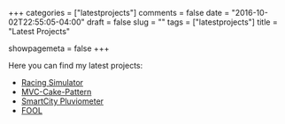 +++
categories = ["latestprojects"]
comments = false
date = "2016-10-02T22:55:05-04:00"
draft = false
slug = ""
tags = ["latestprojects"]
title = "Latest Projects"

showpagemeta = false
+++

Here you can find my latest projects:

- [Racing Simulator](https://davidedomini.github.io/pps-22-sim-race/)
- [MVC-Cake-Pattern](https://github.com/davidedomini/mvc-cake-pattern)
- [SmartCity Pluviometer](https://github.com/davidedomini/smartcity-pluviometer-akka)
- [FOOL](https://github.com/davidedomini/FOOL-Compiler)